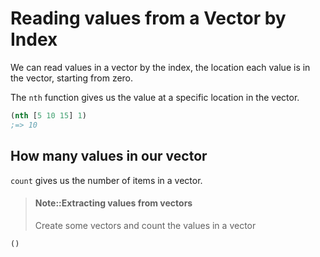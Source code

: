 # Reading values from a Vector by Index

We can read values in a vector by the index, the location each value is in the vector, starting from zero.

The `nth` function gives us the value at a specific location in the vector.

```clojure
(nth [5 10 15] 1)
;=> 10
```


## How many values in our vector
`count` gives us the number of items in a vector.


> #### Note::Extracting values from vectors
> Create some vectors and count the values in a vector
```eval-clojure
()
```
